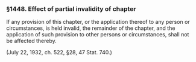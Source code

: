 ### §1448. Effect of partial invalidity of chapter ###

If any provision of this chapter, or the application thereof to any person or circumstances, is held invalid, the remainder of the chapter, and the application of such provision to other persons or circumstances, shall not be affected thereby.

(July 22, 1932, ch. 522, §28, 47 Stat. 740.)